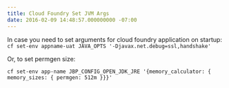 ```yaml
---
title: Cloud Foundry Set JVM Args
date: 2016-02-09 14:48:57.000000000 -07:00
---
```

In case you need to set arguments for cloud foundry application on startup:
`cf set-env appname-uat JAVA_OPTS '-Djavax.net.debug=ssl,handshake'`

Or, to set permgen size:

`cf set-env app-name JBP_CONFIG_OPEN_JDK_JRE '{memory_calculator: { memory_sizes: { permgen: 512m }}}'`
